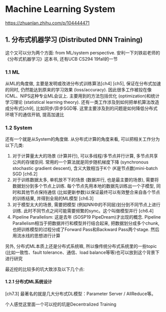 # Machine Learning System

https://zhuanlan.zhihu.com/p/104444471

## 1. 分布式机器学习 (Distributed DNN Training)

这个又可以分为两个方面: from ML/system perspective. 安利一下刘铁岩老师的《分布式机器学习》这本书, 还有UCB CS294 19fall的一节

### 1.1 ML

从ML的角度做, 主要是发明或改进分布式训练算法[ch4] [ch5], 保证在分布式加速的同时, 仍然能达到原来的学习效果 (loss/accuracy). 因此很多工作被投在像ICML、NIPS这种专业ML会议上. 主要用到的方法包括优化 (optimization)和统计学习理论 (statistical learning theory). 还有一类工作涉及到如何把单机算法改造成分布式[ch9], 比如同步/异步SGD等. 这里主要涉及到的问题是如何降低分布式环境下的通信开销, 提高加速比

### 1.2 System

还有一个就是从System的角度做. 从分布式计算的角度来看, 可以把相关工作分为以下几类: 
1. 对于计算量太大的场景 (计算并行), 可以多线程/多节点并行计算, 多节点共享公共的存储空间. 常用的一个算法就是同步随机梯度下降 (synchronous stochastic gradient descent), 含义大致相当于K个 (K是节点数)mini-batch SGD [ch6.2]
2. 对于训练数据太多, 单机放不下的场景 (数据并行, 也是最主要的场景), 需要将数据划分到多个节点上训练. 每个节点先用本地的数据先训练出一个子模型, 同时和其他节点保持通信 (比如更新参数)以保证最终可以有效整合来自各个节点的训练结果, 并得到全局的ML模型 [ch6.3]
3. 对于模型太大的场景, 需要把模型 (例如NN中的不同层)划分到不同节点上进行训练. 此时不同节点之间可能需要频繁的sync。这个叫做模型并行 [ch6.4]
4. Pipeline Parallelism: 这是去年 (SOSP19 PipeDream)才出现的概念. Pipeline Parallelism相当于把数据并行和模型并行结合起来, 把数据划分成多个chunk, 也把训练模型的过程分成了Forward Pass和Backward Pass两个stage. 然后用流水线的思想进行计算

另外, 分布式ML本质上还是分布式系统嘛, 所以像传统分布式系统里的一些topic (比如一致性、fault tolerance、通信、load balance等等)也可以放到这个背景下进行研究

最近挖的比较多的坑大致涉及以下几个点: 

#### 1.2.1 分布式ML系统设计

[ch7.3] 最著名的就是几大分布式DL模型：Parameter Server / AllReduce等。

个人感觉这里面一个可以挖的坑是Decentralized Training